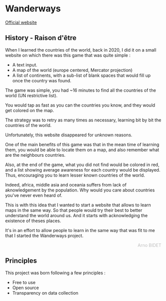 # Wanderways


[Official website](https://wanderways.io)


## History - Raison d'être

When I learned the countries of the world, back in 2020, I did it on a small website on which there was this game that was quite simple :

- A text input.
- A map of the world (europe centered, Mercator projection)
- A list of continents, with a sub-list of blank spaces that would fill up once the country was found.

The game was simple, you had ~16 minutes to find all the countries of the world (UN restrictive list).

You would tap as fast as you can the countries you know, and they would get colored on the map.

The strategy was to retry as many times as necessary, learning bit by bit the countries of the world. 

Unfortunately, this website disappeared for unknown reasons.

One of the main benefits of this game was that in the mean time of learning them, you would be able to locate them on a map, and also remember what are the neighbours countries.

Also, at the end of the game, what you did not find would be colored in red, and a list showing average awareness for each country would be displayed. Thus, encouraging you to learn lesser known countries of the world.

Indeed, africa, middle asia and oceania suffers from lack of aknowledgement by the population. Why would you care about countries you've never even heard of.

This is with this idea that I wanted to start a website that allows to learn maps in the same way. So that people would try their best to better understand the world around us. And it starts with acknowledging the existence of theses places.

It's in an effort to allow people to learn in the same way that was fit to me that I started the Wanderways project.

<p style="color:#88888888; text-align:right;">Arno BIDET</p>

## Principles

This project was born following a few principles :

- Free to use
- Open source
- Transparency on data collection